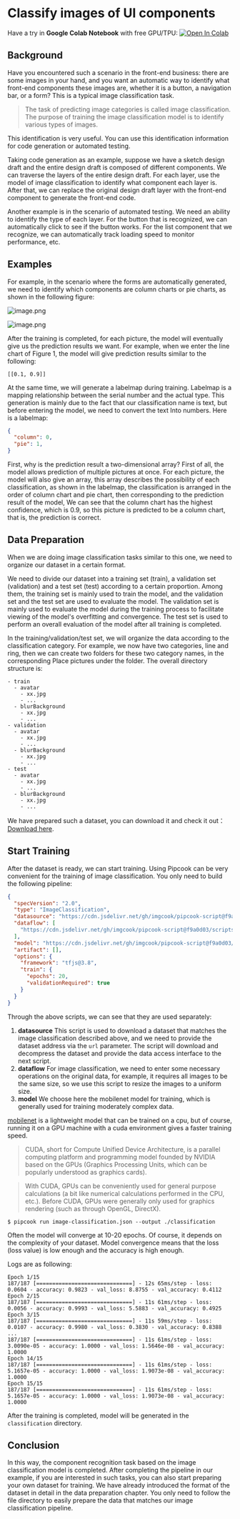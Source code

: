 # Classify images of UI components

Have a try in **Google Colab Notebook** with free GPU/TPU: <a href="https://colab.research.google.com/github/alibaba/pipcook/blob/master/notebooks/pipcook_image_classification.ipynb"><img src="https://colab.research.google.com/assets/colab-badge.svg" alt="Open In Colab"></a>

## Background

Have you encountered such a scenario in the front-end business: there are some images in your hand, and you want an automatic way to identify what front-end components these images are, whether it is a button, a navigation bar, or a form? This is a typical image classification task.

> The task of predicting image categories is called image classification. The purpose of training the image classification model is to identify various types of images.

This identification is very useful. You can use this identification information for code generation or automated testing.

Taking code generation as an example, suppose we have a sketch design draft and the entire design draft is composed of different components. We can traverse the layers of the entire design draft. For each layer, use the model of image classification to identify what component each layer is. After that, we can replace the original design draft layer with the front-end component to generate the front-end code.

Another example is in the scenario of automated testing. We need an ability to identify the type of each layer. For the button that is recognized, we can automatically click to see if the button works. For the list component that we recognize, we can automatically track loading speed to monitor performance, etc.

## Examples

For example, in the scenario where the forms are automatically generated, we need to identify which components are column charts or pie charts, as shown in the following figure:

![image.png](https://img.alicdn.com/tfs/TB17LbHNQL0gK0jSZFAXXcA9pXa-293-172.png)

![image.png](https://gw.alicdn.com/tfs/TB13I2LNQY2gK0jSZFgXXc5OFXa-442-369.png) 

After the training is completed, for each picture, the model will eventually give us the prediction results we want. For example, when we enter the line chart of Figure 1, the model will give prediction results similar to the following:

```
[[0.1, 0.9]]
```

At the same time, we will generate a labelmap during training. Labelmap is a mapping relationship between the serial number and the actual type. This generation is mainly due to the fact that our classification name is text, but before entering the model, we need to convert the text Into numbers. Here is a labelmap:

```json
{
  "column": 0,
  "pie": 1,
}
```

First, why is the prediction result a two-dimensional array? First of all, the model allows prediction of multiple pictures at once. For each picture, the model will also give an array, this array describes the possibility of each classification, as shown in the labelmap, the classification is arranged in the order of column chart and pie chart, then corresponding to the prediction result of the model, We can see that the column chart has the highest confidence, which is 0.9, so this picture is predicted to be a column chart, that is, the prediction is correct.

## Data Preparation

When we are doing image classification tasks similar to this one, we need to organize our dataset in a certain format.

We need to divide our dataset into a training set (train), a validation set (validation) and a test set (test) according to a certain proportion. Among them, the training set is mainly used to train the model, and the validation set and the test set are used to evaluate the model. The validation set is mainly used to evaluate the model during the training process to facilitate viewing of the model's overfitting and convergence. The test set is used to perform an overall evaluation of the model after all training is completed.

In the training/validation/test set, we will organize the data according to the classification category. For example, we now have two categories, line and ring, then we can create two folders for these two category names, in the corresponding Place pictures under the folder. The overall directory structure is:

```
- train
  - avatar
    - xx.jpg
    - ...
  - blurBackground
    - xx.jpg
    - ...
- validation
  - avatar
    - xx.jpg
    - ...
  - blurBackground
    - xx.jpg
    - ...
- test
  - avatar
    - xx.jpg
    - ...
  - blurBackground
    - xx.jpg
    - ...
```

We have prepared such a dataset, you can download it and check it out：[Download here](http://ai-sample.oss-cn-hangzhou.aliyuncs.com/image_classification/datasets/imageclass-test.zip).

## Start Training

After the dataset is ready, we can start training. Using Pipcook can be very convenient for the training of image classification. You only need to build the following pipeline:
```json
{
  "specVersion": "2.0",
  "type": "ImageClassification",
  "datasource": "https://cdn.jsdelivr.net/gh/imgcook/pipcook-script@f9a0d03/scripts/image-classification-mobilenet/build/datasource.js?url=http://ai-sample.oss-cn-hangzhou.aliyuncs.com/image_classification/datasets/imageclass-test.zip",
  "dataflow": [
    "https://cdn.jsdelivr.net/gh/imgcook/pipcook-script@f9a0d03/scripts/image-classification-mobilenet/build/dataflow.js?size=224&size=224"
  ],
  "model": "https://cdn.jsdelivr.net/gh/imgcook/pipcook-script@f9a0d03/scripts/image-classification-mobilenet/build/model.js",
  "artifact": [],
  "options": {
    "framework": "tfjs@3.8",
    "train": {
      "epochs": 20,
      "validationRequired": true
    }
  }
}
```
Through the above scripts, we can see that they are used separately:

1. **datasource** This script is used to download a dataset that matches the image classification described above, and we need to provide the dataset address via the `url` parameter. The script will download and decompress the dataset and provide the data access interface to the next script.
2. **dataflow** For image classification, we need to enter some necessary operations on the original data, for example, it requires all images to be the same size, so we use this script to resize the images to a uniform size.
3. **model** We choose here the mobilenet model for training, which is generally used for training moderately complex data.

[mobilenet](https://arxiv.org/abs/1704.04861) is a lightweight model that can be trained on a cpu, but of course, running it on a GPU machine with a cuda environment gives a faster training speed.

> CUDA, short for Compute Unified Device Architecture, is a parallel computing platform and programming model founded by NVIDIA based on the GPUs (Graphics Processing Units, which can be popularly understood as graphics cards).

> With CUDA, GPUs can be conveniently used for general purpose calculations (a bit like numerical calculations performed in the CPU, etc.). Before CUDA, GPUs were generally only used for graphics rendering (such as through OpenGL, DirectX).

```shell
$ pipcook run image-classification.json --output ./classification
```

Often the model will converge at 10-20 epochs. Of course, it depends on the complexity of your dataset. Model convergence means that the loss (loss value) is low enough and the accuracy is high enough.

Logs are as following:
```
Epoch 1/15
187/187 [==============================] - 12s 65ms/step - loss: 0.0604 - accuracy: 0.9823 - val_loss: 8.8755 - val_accuracy: 0.4112
Epoch 2/15
187/187 [==============================] - 11s 61ms/step - loss: 0.0056 - accuracy: 0.9993 - val_loss: 5.5883 - val_accuracy: 0.4925
Epoch 3/15
187/187 [==============================] - 11s 59ms/step - loss: 0.0107 - accuracy: 0.9980 - val_loss: 0.3830 - val_accuracy: 0.8388
...
187/187 [==============================] - 11s 61ms/step - loss: 3.0090e-05 - accuracy: 1.0000 - val_loss: 1.5646e-08 - val_accuracy: 1.0000
Epoch 14/15
187/187 [==============================] - 11s 61ms/step - loss: 5.1657e-05 - accuracy: 1.0000 - val_loss: 1.9073e-08 - val_accuracy: 1.0000
Epoch 15/15
187/187 [==============================] - 11s 61ms/step - loss: 5.1657e-05 - accuracy: 1.0000 - val_loss: 1.9073e-08 - val_accuracy: 1.0000
```
After the training is completed, model will be generated in the `classification` directory.
## Conclusion

In this way, the component recognition task based on the image classification model is completed. After completing the pipeline in our example, if you are interested in such tasks, you can also start preparing your own dataset for training. We have already introduced the format of the dataset in detail in the data preparation chapter. You only need to follow the file directory to easily prepare the data that matches our image classification pipeline.
